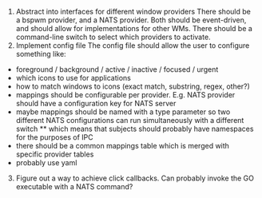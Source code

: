 1. Abstract into interfaces for different window providers
There should be a bspwm provider, and a NATS provider. Both should be event-driven, and should allow for implementations for other WMs.
There should be a command-line switch to select which providers to activate.
2. Implement config file
The config file should allow the user to configure something like:
* foreground / background / active / inactive / focused / urgent
* which icons to use for applications
* how to match windows to icons (exact match, substring, regex, other?)
* mappings should be configurable per provider. E.g. NATS provider should have a configuration key for NATS server
* maybe mappings should be named with a type parameter so two different NATS configurations can run simultaneously with a different switch
** which means that subjects should probably have namespaces for the purposes of IPC
* there should be a common mappings table which is merged with specific provider tables
* probably use yaml
3. Figure out a way to achieve click callbacks. Can probably invoke the GO executable with a NATS command?

